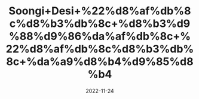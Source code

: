 ---
title: 'Soongi+Desi+%22%d8%af%db%8c%d8%b3%db%8c+%d8%b3%d9%88%d9%86%da%af%db%8c+%22%d8%af%db%8c%d8%b3%db%8c+%da%a9%d8%b4%d9%85%d8%b4'
date: '2022-11-24' 
metatag: '' 
inventory: '0' 
draft: false 
# meta description 
shortDescripton: 'Kishmish%22+'
description: 'Dry+Fruit+%da%88%d8%b1%d8%a7%d8%a6%db%8c+%d9%81%d8%b1%d9%88%d8%aa'
longdescription: ''
tags: ''
brand: ''
subCategory: ''
unit: '250 gm-Pk'
sellCount: '0'
featured: False
# product Price
price: '200.0'
# Product Short Description
shortDescription: 'Kishmish%22+'
productID: '1E068AA5-3A35-ED11-9968-005056B3A416'
type: 'products'
category: 'Dry+Fruit+%da%88%d8%b1%d8%a7%d8%a6%db%8c+%d9%81%d8%b1%d9%88%d8%aa' 
thumnailproduct: 'https://eraconnect.blob.core.windows.net/product-images/aminsaddiquidawakhana/ad24e8d5-4c46-4fac-b503-ed53c46e51f7.webp' 
images:
  - image: 'https://eraconnect.blob.core.windows.net/product-images/aminsaddiquidawakhana/ad24e8d5-4c46-4fac-b503-ed53c46e51f7.webp'  
Variants:
---